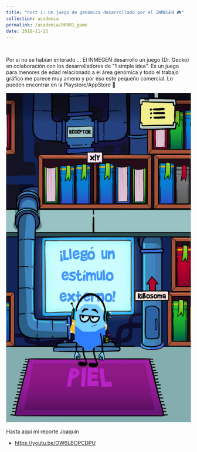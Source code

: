```yaml
---
title: "Post 1: Un juego de genómica desarrollado por el INMEGEN 🎮"
collection: academia
permalink: /academia/00001_game
date: 2018-11-25
---
```


&nbsp;


Por si no se habían enterado ... El INMEGEN desarrollo un juego (Dr. Gecko) en colaboración con los desarrolladores de "1 simple idea". Es un juego para menores de edad relacionado a el área genómica y todo el trabajo gráfico me parece muy ameno y por eso este pequeño comercial. Lo pueden encontrar en la Playstore/AppStore 🙂

![img](/images/academia/00003_inmegen.jpg)

Hasta aquí mi reporte Joaquín
* <https://youtu.be/OW6LBOPCDPU>

